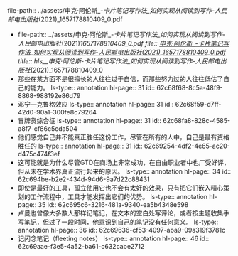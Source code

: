 file-path:: ../assets/申克·阿伦斯_-_卡片笔记写作法_如何实现从阅读到写作-人民邮电出版社_(2021)_1657178810409_0.pdf

- file-path:: ../assets/申克·阿伦斯_-_卡片笔记写作法_如何实现从阅读到写作-人民邮电出版社_(2021)_1657178810409_0.pdf
  file:: [申克·阿伦斯_-_卡片笔记写作法_如何实现从阅读到写作-人民邮电出版社_(2021)_1657178810409_0.pdf](../assets/申克·阿伦斯_-_卡片笔记写作法_如何实现从阅读到写作-人民邮电出版社_(2021)_1657178810409_0.pdf)
  title:: hls__申克·阿伦斯_-_卡片笔记写作法_如何实现从阅读到写作-人民邮电出版社_(2021)_1657178810409_0
- 那些在某方面不是很擅长的人往往过于自信，而那些努力过的人往往低估了自己的能力。
  ls-type:: annotation
  hl-page:: 31
  id:: 62c68f68-8c5a-48f9-8868-988192e86d79
- 邓宁—克鲁格效应
  ls-type:: annotation
  hl-page:: 31
  id:: 62c68f59-d7ff-42d0-90a1-300fe8c79264
- 冒牌货综合征
  ls-type:: annotation
  hl-page:: 31
  id:: 62c68fa8-828c-4585-a8f7-cf86c5cda504
- 他们感觉自己并不能真正胜任这份工作，尽管在所有的人中，自己是最有资格胜任的
  ls-type:: annotation
  hl-page:: 31
  id:: 62c69254-4df2-4e65-ac20-d475c474f3ef
- 这可能就是为什么尽管GTD在商场上非常成功，在自由职业者中也广受好评，但从未在学术界真正流行起来的原因。
  ls-type:: annotation
  hl-page:: 34
  id:: 62c694be-b2e2-434d-94d6-9a7d22c88431
- 即使是最好的工具，孤立使用它也不会有太好的效果，只有把它们嵌入精心策划的工作流程中，工具才能发挥出它们的优势。
  ls-type:: annotation
  hl-page:: 35
  id:: 62c695c6-3216-481a-9340-ea5b4348e598
- 卢曼也曾像大多数人那样记笔记，在文本的空白处写评论，或者按主题收集手写笔记，但过了一段时间，他意识到自己的笔记没有任何意义。
  ls-type:: annotation
  hl-page:: 36
  id:: 62c69636-cf53-4097-aba9-09a319f3781c
- 记闪念笔记（fleeting notes）
  ls-type:: annotation
  hl-page:: 46
  id:: 62c69aae-f3e5-4a52-ba61-c632cabe2712